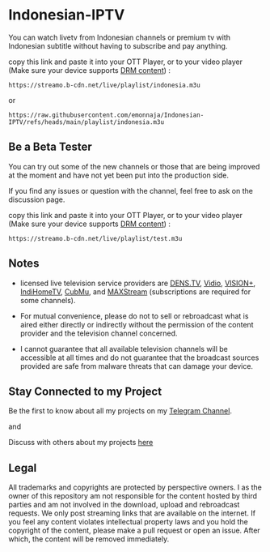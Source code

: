 # Indonesian-IPTV

You can watch livetv from Indonesian channels or premium tv with Indonesian subtitle without having to subscribe and pay anything.

copy this link and paste it into your OTT Player, or to your video player (Make sure your device supports [DRM content](https://support.vidio.com/support/solutions/articles/43000656969-apa-itu-drm-)) :

```
https://streamo.b-cdn.net/live/playlist/indonesia.m3u
```
or 
```
https://raw.githubusercontent.com/emonnaja/Indonesian-IPTV/refs/heads/main/playlist/indonesia.m3u
```

## Be a Beta Tester
You can try out some of the new channels or those that are being improved at the moment and have not yet been put into the production side.

If you find any issues or question with the channel, feel free to ask on the discussion page.

copy this link and paste it into your OTT Player, or to your video player (Make sure your device supports [DRM content](https://support.vidio.com/support/solutions/articles/43000656969-apa-itu-drm-)) :

```
https://streamo.b-cdn.net/live/playlist/test.m3u
```


## Notes

* licensed live television service providers are [DENS.TV](https://www.dens.tv/tv-local), [Vidio](https://vidio.com/live), [VISION+](https://www.visionplus.id/webclient/#/live), [IndiHomeTV](https://www.indihometv.com/livetv), [CubMu](https://www.cubmu.com/), and [MAXStream](https://maxstream.tv/tv-channels) (subscriptions are required for some channels).

* For mutual convenience, please do not to sell or rebroadcast what is aired either directly or indirectly without the permission of the content provider and the television channel concerned.

* I cannot guarantee that all available television channels will be accessible at all times and do not guarantee that the broadcast sources provided are safe from malware threats that can damage your device.


## Stay Connected to my Project
Be the first to know about all my projects on my [Telegram Channel](https://t.me/emonnprjkt).

and

Discuss with others about my projects [here](https://t.me/+sl-jjUJISchkYzM1)


## Legal

All trademarks and copyrights are protected by perspective owners. I as the owner of this repository am not responsible for the content hosted by third parties and am not involved in the download, upload and rebroadcast requests. We only post streaming links that are available on the internet. If you feel any content violates intellectual property laws and you hold the copyright of the content, please make a pull request or open an issue. After which, the content will be removed immediately.
